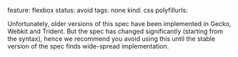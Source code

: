 feature: flexbox
status: avoid
tags: none
kind: css
polyfillurls:

Unfortunately, older versions of this spec have been implemented in Gecko, Webkit and Trident. But the spec has changed significantly (starting from the syntax), hence we recommend you avoid using this until the stable version of the spec finds wide-spread implementation.
